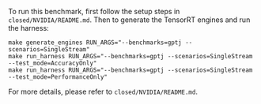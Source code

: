 To run this benchmark, first follow the setup steps in `closed/NVIDIA/README.md`. Then to generate the TensorRT engines and run the harness:

```
make generate_engines RUN_ARGS="--benchmarks=gptj --scenarios=SingleStream"
make run_harness RUN_ARGS="--benchmarks=gptj --scenarios=SingleStream --test_mode=AccuracyOnly"
make run_harness RUN_ARGS="--benchmarks=gptj --scenarios=SingleStream --test_mode=PerformanceOnly"
```

For more details, please refer to `closed/NVIDIA/README.md`.